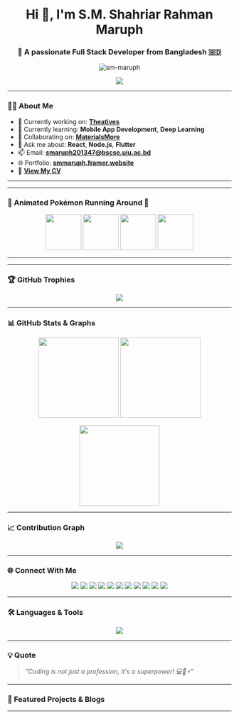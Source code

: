 <h1 align="center">Hi 👋, I'm S.M. Shahriar Rahman Maruph</h1>
<h3 align="center">🚀 A passionate Full Stack Developer from Bangladesh 🇧🇩</h3>

<p align="center">
  <img src="https://komarev.com/ghpvc/?username=sm-maruph&label=Profile%20views&color=0e75b6&style=flat" alt="sm-maruph" />
</p>

<p align="center">
  <img src="https://readme-typing-svg.herokuapp.com?font=Fira+Code&size=24&pause=1000&color=3ECBF7&center=true&vCenter=true&width=435&lines=Full+Stack+Web+Developer;Mobile+App+Developer;MERN+Stack+Specialist;Flutter+Lover;Open+Source+Contributor;Machine+Learning+Explorer" />
</p>

---

### 🧑‍💻 About Me

- 🔭 Currently working on: [**Theatives**](http://theatives.com/)
- 🌱 Currently learning: **Mobile App Development**, **Deep Learning**
- 👯 Collaborating on: [**MaterialsMore**](https://materialsmore.com/)
- 💬 Ask me about: **React**, **Node.js**, **Flutter**
- 📫 Email: **smaruph201347@bscse.uiu.ac.bd**
- 🌐 Portfolio: [**smmaruph.framer.website**](https://smmaruph.framer.website/)
- 📄 [**View My CV**](https://drive.google.com/file/d/1vUXVI20HgCAXfPP52EHYXNPJW59AZ0cb/view?usp=sharing)

---

---

### 🧸 Animated Pokémon Running Around 💨

<div align="center">
  <img src="https://media.giphy.com/media/DRfu7BT8ZK1uo/giphy.gif" width="80" />
  <img src="https://media.giphy.com/media/l0MYB8Ory7Hqefo9a/giphy.gif" width="80" />
  <img src="https://media.giphy.com/media/xuXzcHMkuwvf2/giphy.gif" width="80" />
  <img src="https://media.giphy.com/media/3o7TKyScd0zjUPy3Gk/giphy.gif" width="80" />
</div>

---


---

### 🏆 GitHub Trophies

<p align="center">
  <img src="https://github-profile-trophy.vercel.app/?username=sm-maruph&theme=onedark&row=2&column=4" />
</p>

---

### 📊 GitHub Stats & Graphs

<p align="center">
  <img src="https://github-readme-stats.vercel.app/api?username=sm-maruph&show_icons=true&theme=tokyonight" height="180px"/>
  <img src="https://github-readme-stats.vercel.app/api/top-langs/?username=sm-maruph&layout=compact&theme=tokyonight" height="180px"/>
</p>

<p align="center">
  <img src="https://github-readme-streak-stats.herokuapp.com/?user=sm-maruph&theme=tokyonight" height="180px"/>
</p>

---

### 📈 Contribution Graph

<p align="center">
  <img src="https://github-readme-activity-graph.vercel.app/graph?username=sm-maruph&theme=react-dark&hide_border=true&area=true" />
</p>

---

### 🌐 Connect With Me

<p align="center">
  <a href="https://x.com/maruphm" target="_blank"><img src="https://img.shields.io/badge/X-%231DA1F2.svg?style=for-the-badge&logo=twitter&logoColor=white" /></a>
  <a href="https://linkedin.com/in/smmaruphbhbd" target="_blank"><img src="https://img.shields.io/badge/LinkedIn-%230077B5.svg?style=for-the-badge&logo=linkedin&logoColor=white" /></a>
  <a href="https://stackoverflow.com/users/21484368/moonstruck15" target="_blank"><img src="https://img.shields.io/badge/StackOverflow-FE7A16?style=for-the-badge&logo=stackoverflow&logoColor=white" /></a>
  <a href="https://kaggle.com/smmaruph" target="_blank"><img src="https://img.shields.io/badge/Kaggle-20BEFF?style=for-the-badge&logo=kaggle&logoColor=white" /></a>
  <a href="https://fb.com/shahriar.maruph" target="_blank"><img src="https://img.shields.io/badge/Facebook-%231877F2.svg?style=for-the-badge&logo=facebook&logoColor=white" /></a>
  <a href="https://instagram.com/shahriarmaruph" target="_blank"><img src="https://img.shields.io/badge/Instagram-E4405F.svg?style=for-the-badge&logo=instagram&logoColor=white" /></a>
  <a href="https://dribbble.com/s-m-shahriar-rahman-maruph" target="_blank"><img src="https://img.shields.io/badge/Dribbble-EA4C89.svg?style=for-the-badge&logo=dribbble&logoColor=white" /></a>
  <a href="https://medium.com/@smmaruph.bhbd2001" target="_blank"><img src="https://img.shields.io/badge/Medium-000000?style=for-the-badge&logo=Medium&logoColor=white" /></a>
  <a href="https://leetcode.com/u/dgxm4xvyti/" target="_blank"><img src="https://img.shields.io/badge/Leetcode-FFA116?style=for-the-badge&logo=leetcode&logoColor=white" /></a>
  <a href="https://www.hackerrank.com/smmaruph_bhbd201" target="_blank"><img src="https://img.shields.io/badge/Hackerrank-2EC866?style=for-the-badge&logo=HackerRank&logoColor=white" /></a>
  <a href="https://www.geeksforgeeks.org/user/user_2eduko1yp4c/" target="_blank"><img src="https://img.shields.io/badge/GeeksforGeeks-14A800?style=for-the-badge&logo=GeeksforGeeks&logoColor=white" /></a>
</p>

---

### 🛠️ Languages & Tools

<p align="center">
  <img src="https://skillicons.dev/icons?i=js,ts,react,next,nodejs,flutter,dart,html,css,bootstrap,tailwind,python,java,c,cpp,mysql,mongodb,firebase,figma,postman,vscode,git,github,azure,linux,tensorflow,pytorch,seaborn,scikit-learn,unity,materialui,arduino" />
</p>

---

### 💡 Quote

> _“Coding is not just a profession, it's a superpower! 💻🧠⚡”_

---

### 📣 Featured Projects & Blogs

<!-- BLOG-POST-LIST:START -->
<!-- BLOG-POST-LIST:END -->

---

